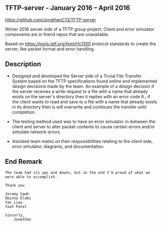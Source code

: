 ## TFTP-server - January 2016 – April 2016
https://github.com/JonathanC13/TFTP-server

Winter 2016 server side of a TFTP group project. Client and error simulator components are in friend repos that are unavailable.

Based on https://tools.ietf.org/html/rfc1350 protocol standards to create the server, like packet format and error handling.

## Description

-	Designed and developed the Server side of a Trivial File Transfer System based on the TFTP specifications found online and implemented design decisions made by the team. An example of a design decision if the server receives a write request to a file with a name that already exists on the server's directory then it replies with an error code 6 ; if the client wants to read and save to a file with a name that already exists in its directory then is will overwrite and continues the transfer until completion.

-	The testing method used was to have an error simulator in-between the client and server to alter packet contents to cause certain errors and/or simulate network errors.

-	Assisted team mates on their responsibilities relating to the client side, error simulator, diagrams, and documentation.

## End Remark

    The team had its ups and downs, but in the end I'm proud of what we were able to accomplish. 
 
    Thank you
    
    Jeremy Sawh
    Obinna Elobi
    Yan Liao
    Yash Patel

    Sincerly,
        Jonathan

